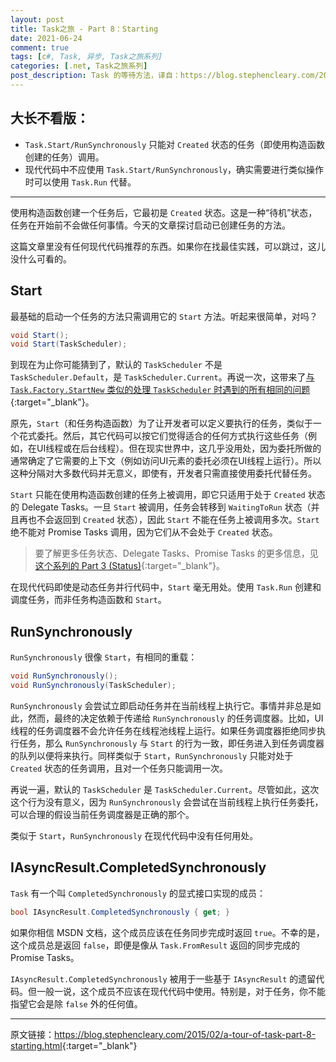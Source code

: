 ```yaml
---
layout: post
title: Task之旅 - Part 8：Starting
date: 2021-06-24
comment: true
tags: [c#, Task, 异步, Task之旅系列]
categories: [.net, Task之旅系列]
post_description: Task 的等待方法，译自：https://blog.stephencleary.com/2015/02/a-tour-of-task-part-8-starting.html
---
```


## 大长不看版：

- `Task.Start/RunSynchronously` 只能对 `Created` 状态的任务（即使用构造函数创建的任务）调用。
- 现代代码中不应使用 `Task.Start/RunSynchronously`，确实需要进行类似操作时可以使用 `Task.Run` 代替。

----

使用构造函数创建一个任务后，它最初是 `Created` 状态。这是一种“待机”状态，任务在开始前不会做任何事情。今天的文章探讨启动已创建任务的方法。

这篇文章里没有任何现代代码推荐的东西。如果你在找最佳实践，可以跳过，这儿没什么可看的。

## Start

 最基础的启动一个任务的方法只需调用它的 `Start` 方法。听起来很简单，对吗？ 

```csharp
void Start();
void Start(TaskScheduler);
```

到现在为止你可能猜到了，默认的 `TaskScheduler` 不是 `TaskScheduler.Default`，是 `TaskScheduler.Current`。再说一次，这带来了[与 `Task.Factory.StartNew` 类似的处理 `TaskScheduler` 时遇到的所有相同的问题](https://blog.stephencleary.com/2013/08/startnew-is-dangerous.html){:target="_blank"}。

原先，`Start`（和任务构造函数）为了让开发者可以定义要执行的任务，类似于一个花式委托。然后，其它代码可以按它们觉得适合的任何方式执行这些任务（例如，在UI线程或在后台线程）。但在现实世界中，这几乎没用处，因为委托所做的通常确定了它需要的上下文（例如访问UI元素的委托必须在UI线程上运行）。所以这种分隔对大多数代码并无意义，即使有，开发者只需直接使用委托代替任务。

`Start` 只能在使用构造函数创建的任务上被调用，即它只适用于处于 `Created` 状态的 Delegate Tasks。一旦 `Start` 被调用，任务会转移到 `WaitingToRun` 状态（并且再也不会返回到 `Created` 状态），因此 `Start` 不能在任务上被调用多次。`Start` 绝不能对 Promise Tasks 调用，因为它们从不会处于 `Created` 状态。

> 要了解更多任务状态、Delegate Tasks、Promise Tasks 的更多信息，见 [这个系列的 Part 3 (Status)](/2021/06/a-tour-of-task-part-3-status/){:target="_blank"}。

在现代代码即使是动态任务并行代码中，`Start` 毫无用处。使用 `Task.Run` 创建和调度任务，而非任务构造函数和 `Start`。 

## RunSynchronously

`RunSynchronously` 很像 `Start`，有相同的重载： 

```csharp
void RunSynchronously();
void RunSynchronously(TaskScheduler);
```

`RunSynchronously` 会尝试立即启动任务并在当前线程上执行它。事情并非总是如此，然而，最终的决定依赖于传递给 `RunSynchronously` 的任务调度器。比如，UI线程的任务调度器不会允许任务在线程池线程上运行。如果任务调度器拒绝同步执行任务，那么 `RunSynchronously` 与 `Start` 的行为一致，即任务进入到任务调度器的队列以便将来执行。同样类似于 `Start`，`RunSynchronously` 只能对处于 `Created` 状态的任务调用，且对一个任务只能调用一次。

再说一遍，默认的 `TaskScheduler` 是 `TaskScheduler.Current`。尽管如此，这次这个行为没有意义，因为 `RunSynchronously` 会尝试在当前线程上执行任务委托，可以合理的假设当前任务调度器是正确的那个。

类似于 `Start`，`RunSynchronously` 在现代代码中没有任何用处。 

## IAsyncResult.CompletedSynchronously

`Task` 有一个叫 `CompletedSynchronously` 的显式接口实现的成员：

```csharp
bool IAsyncResult.CompletedSynchronously { get; }
```

如果你相信 MSDN 文档，这个成员应该在任务同步完成时返回 `true`。不幸的是，这个成员总是返回 `false`，即便是像从 `Task.FromResult` 返回的同步完成的 Promise Tasks。

`IAsyncResult.CompletedSynchronously` 被用于一些基于 `IAsyncResult` 的遗留代码。但一般一说，这个成员不应该在现代代码中使用。特别是，对于任务，你不能指望它会是除 `false` 外的任何值。

----

原文链接：<https://blog.stephencleary.com/2015/02/a-tour-of-task-part-8-starting.html>{:target="_blank"}

